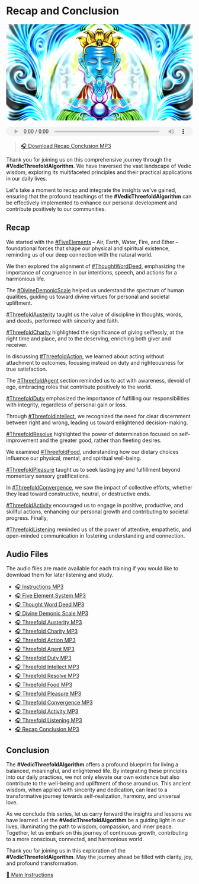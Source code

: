 # Recap and Conclusion

![Indu Indra](../img/ins-indu-indra.png)

<audio src="https://indra.team/audio/indra/threefold-recap-conclusion.mp3" controls style="width:100%;height:25px"></audio>

> [🎧 Download Recap Conclusion MP3](https://indra.team/audio/indra/threefold-recap-conclusion.mp3)

Thank you for joining us on this comprehensive journey through the **#VedicThreefoldAlgorithm**. We have traversed the vast landscape of Vedic wisdom, exploring its multifaceted principles and their practical applications in our daily lives.

Let's take a moment to recap and integrate the insights we've gained, ensuring that the profound teachings of the **#VedicThreefoldAlgorithm** can be effectively implemented to enhance our personal development and contribute positively to our communities.

## Recap

We started with the [#FiveElements](five-elements.md) – Air, Earth, Water, Fire, and Ether – foundational forces that shape our physical and spiritual existence, reminding us of our deep connection with the natural world.

We then explored the alignment of [#ThoughtWordDeed](thought-word-deed.md), emphasizing the importance of congruence in our intentions, speech, and actions for a harmonious life.

The [#DivineDemonicScale](divine-demonic-scale.md) helped us understand the spectrum of human qualities, guiding us toward divine virtues for personal and societal upliftment.

[#ThreefoldAusterity](threefold-austerity) taught us the value of discipline in thoughts, words, and deeds, performed with sincerity and faith.

[#ThreefoldCharity](threefold-charity.md) highlighted the significance of giving selflessly, at the right time and place, and to the deserving, enriching both giver and receiver.

In discussing [#ThreefoldAction](threefold-action.md), we learned about acting without attachment to outcomes, focusing instead on duty and righteousness for true satisfaction.

The [#ThreefoldAgent](threefold-agent.md) section reminded us to act with awareness, devoid of ego, embracing roles that contribute positively to the world.

[#ThreefoldDuty](threefold-duty.md) emphasized the importance of fulfilling our responsibilities with integrity, regardless of personal gain or loss.

Through [#ThreefoldIntellect](threefold-intellect.md), we recognized the need for clear discernment between right and wrong, leading us toward enlightened decision-making.

[#ThreefoldResolve](threefold-resolve.md) highlighted the power of determination focused on self-improvement and the greater good, rather than fleeting desires.

We examined [#ThreefoldFood](threefold-food.md), understanding how our dietary choices influence our physical, mental, and spiritual well-being.

[#ThreefoldPleasure](threefold-pleasure.md) taught us to seek lasting joy and fulfillment beyond momentary sensory gratifications.

In [#ThreefoldConvergence](threefold-convergence.md), we saw the impact of collective efforts, whether they lead toward constructive, neutral, or destructive ends.


[#ThreefoldActivity](threefold-activity.md) encouraged us to engage in positive, productive, and skillful actions, enhancing our personal growth and contributing to societal progress. Finally,


[#ThreefoldListening](threefold-listening.md) reminded us of the power of attentive, empathetic, and open-minded communication in fostering understanding and connection.

## Audio Files
The audio files are made available for each training if you would like to download them for later listening and study.

- [🎧 Instructions MP3](https://indra.team/audio/indra/instructions.mp3)
- [🎧 Five Element System MP3](https://indra.team/audio/indra/five-element-system.mp3)
- [🎧 Thought Word Deed MP3](https://indra.team/audio/indra/thought-word-deed.mp3)
- [🎧 Divine Demonic Scale MP3](https://indra.team/audio/indra/divine-demonic-scale.mp3)
- [🎧 Threefold Austerity MP3](https://indra.team/audio/indra/threefold-austerity.mp3)
- [🎧 Threefold Charity MP3](https://indra.team/audio/indra/threefold-charity.mp3)
- [🎧 Threefold Action MP3](https://indra.team/audio/indra/threefold-action.mp3)
- [🎧 Threefold Agent MP3](https://indra.team/audio/indra/threefold-agent.mp3)
- [🎧 Threefold Duty MP3](https://indra.team/audio/indra/threefold-duty.mp3)
- [🎧 Threefold Intellect MP3](https://indra.team/audio/indra/threefold-intellect.mp3)
- [🎧 Threefold Resolve MP3](https://indra.team/audio/indra/threefold-resolve.mp3)
- [🎧 Threefold Food MP3](https://indra.team/audio/indra/threefold-fppd.mp3)
- [🎧 Threefold Pleasure MP3](https://indra.team/audio/indra/threefold-pleasure.mp3)
- [🎧 Threefold Convergence MP3](https://indra.team/audio/indra/threefold-convergence.mp3)
- [🎧 Threefold Activity MP3](https://indra.team/audio/indra/threefold-activity.mp3)
- [🎧 Threefold Listening MP3](https://indra.team/audio/indra/threefold-listening.mp3)
- [🎧 Recap Conclusion MP3](https://indra.team/audio/indra/threefold-recap-conclusion.mp3)

## Conclusion

The **#VedicThreefoldAlgorithm** offers a profound blueprint for living a balanced, meaningful, and enlightened life. By integrating these principles into our daily practices, we not only elevate our own existence but also contribute to the well-being and upliftment of those around us. This ancient wisdom, when applied with sincerity and dedication, can lead to a transformative journey towards self-realization, harmony, and universal love.

As we conclude this series, let us carry forward the insights and lessons we have learned. Let the **#VedicThreefoldAlgorithm** be a guiding light in our lives, illuminating the path to wisdom, compassion, and inner peace. Together, let us embark on this journey of continuous growth, contributing to a more conscious, connected, and harmonious world.

Thank you for joining us in this exploration of the **#VedicThreefoldAlgorithm**. May the journey ahead be filled with clarity, joy, and profound transformation.

[📄 Main Instructions](main.md)
